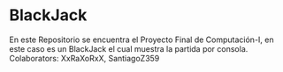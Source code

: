 # BlackJack
En este Repositorio se encuentra el Proyecto Final de Computación-I, en este caso es un BlackJack el cual muestra la partida por consola. Colaborators: XxRaXoRxX, SantiagoZ359
